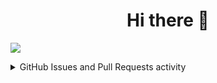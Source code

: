 <div align="center">
	<h1>Hi there 👋</h1>
	<!-- <img alt="Hi there 👋" src="https://readme-typing-svg.herokuapp.com?color=%23FFFFFF&size=30&center=true&vCenter=true&lines=Hi+there+%F0%9F%91%8B"> -->
	<!-- [![Typing SVG](https://readme-typing-svg.herokuapp.com?color=%23FFFFFF&vCenter=true&lines=Hi+there+%F0%9F%91%8B)](https://git.io/typing-svg) -->
</div>

<!-- Activity graph -->
![](https://activity-graph.herokuapp.com/graph?username=npanuhin&theme=react-dark&hide_border=true&area=true&hide_title=false&custom_title=My%20contributions%20on%20GitHub)


<details>
  <summary>GitHub Issues and Pull Requests activity</summary>
  
  <!--START_SECTION:activity-->
1. ❗️ Closed issue [#3](https://github.com/npanuhin/npanuhin/issues/3) in [npanuhin/npanuhin](https://github.com/npanuhin/npanuhin)
2. ❗️ Closed issue [#2](https://github.com/npanuhin/npanuhin/issues/2) in [npanuhin/npanuhin](https://github.com/npanuhin/npanuhin)
3. ❗️ Closed issue [#1](https://github.com/npanuhin/npanuhin/issues/1) in [npanuhin/npanuhin](https://github.com/npanuhin/npanuhin)
4. ❗️ Opened issue [#3](https://github.com/npanuhin/npanuhin/issues/3) in [npanuhin/npanuhin](https://github.com/npanuhin/npanuhin)
5. ❗️ Opened issue [#2](https://github.com/npanuhin/npanuhin/issues/2) in [npanuhin/npanuhin](https://github.com/npanuhin/npanuhin)
  <!--END_SECTION:activity-->
  
</details>

<!--
**npanuhin/npanuhin** is a ✨ _special_ ✨ repository because its `README.md` (this file) appears on your GitHub profile.

Here are some ideas to get you started:

- 🔭 I’m currently working on ...
- 🌱 I’m currently learning ...
- 👯 I’m looking to collaborate on ...
- 🤔 I’m looking for help with ...
- 💬 Ask me about ...
- 📫 How to reach me: ...
- 😄 Pronouns: ...
- ⚡ Fun fact: ...
-->
